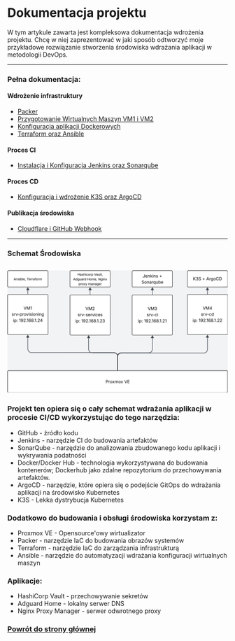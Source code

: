 # Dokumentacja projektu

W tym artykule zawarta jest kompleksowa dokumentacja wdrożenia projektu. Chcę w niej zaprezentować w jaki sposób odtworzyć moje przykładowe rozwiązanie stworzenia środowiska wdrażania aplikacji w metodologii DevOps.

---

### Pełna dokumentacja:

#### Wdrożenie infrastruktury
- [Packer](./Wdrożenie%20środowiska/Packer.md)
- [Przygotowanie Wirtualnych Maszyn VM1 i VM2](./Wdrożenie%20środowiska/Prepare%20VM1%20and%20VM2.md)
- [Konfiguracja aplikacji Dockerowych](./Wdrożenie%20środowiska/Docker%20configuration.md)
- [Terraform oraz Ansible](./Wdrożenie%20środowiska/Terraform+Ansible.md)

#### Proces CI
- [Instalacja i Konfiguracja Jenkins oraz Sonarqube](./CI/Jenkins.md)
#### Proces CD
- [Konfiguracja i wdrożenie K3S oraz ArgoCD](./CD/k3s.md)

#### Publikacja środowiska
- [Cloudflare i GitHub Webhook](./CD/k3s.md)

---
### Schemat Środowiska

![alt text](Environment-schema.png)
---
### Projekt ten opiera się o cały schemat wdrażania aplikacji w procesie CI/CD wykorzystując do tego narzędzia:

- GitHub - źródło kodu
- Jenkins - narzędzie CI do budowania artefaktów 
- SonarQube - narzędzie do analizowania zbudowanego kodu aplikacji i wykrywania podatności
- Docker/Docker Hub - technologia wykorzystywana do budowania kontenerów; Dockerhub jako zdalne repozytorium do przechowywania artefaktów.
- ArgoCD - narzędzie, które opiera się o podejście GitOps do wdrażania aplikacji na środowisko Kubernetes
- K3S - Lekka dystrybucja Kubernetes

### Dodatkowo do budowania i obsługi środowiska korzystam z:
- Proxmox VE - Opensource'owy wirtualizator 
- Packer - narzędzie IaC do budowania obrazów systemów
- Terraform - narzędzie IaC do zarządzania infrastrukturą
- Ansible - narzędzie do automatyzacji wdrażania konfiguracji wirtualnych maszyn

### Aplikacje:
- HashiCorp Vault - przechowywanie sekretów
- Adguard Home - lokalny serwer DNS
- Nginx Proxy Manager - serwer odwrotnego proxy


### [Powrót do strony głównej](../README.md)

